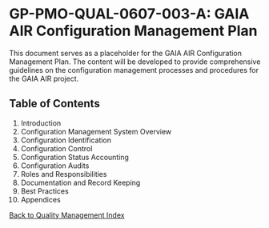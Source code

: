 # GP-PMO-QUAL-0607-003-A: GAIA AIR Configuration Management Plan

This document serves as a placeholder for the GAIA AIR Configuration Management Plan. The content will be developed to provide comprehensive guidelines on the configuration management processes and procedures for the GAIA AIR project.

## Table of Contents

1. Introduction
2. Configuration Management System Overview
3. Configuration Identification
4. Configuration Control
5. Configuration Status Accounting
6. Configuration Audits
7. Roles and Responsibilities
8. Documentation and Record Keeping
9. Best Practices
10. Appendices

[Back to Quality Management Index](./index.md)

